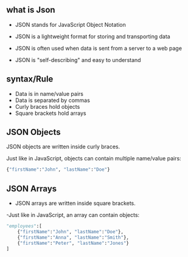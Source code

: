 ## what is Json
- JSON stands for JavaScript Object Notation

- JSON is a lightweight format for storing and transporting data

- JSON is often used when data is sent from a server to a web page

- JSON is "self-describing" and easy to understand

## syntax/Rule
- Data is in name/value pairs
- Data is separated by commas
- Curly braces hold objects
- Square brackets hold arrays

## JSON Objects
JSON objects are written inside curly braces.

Just like in JavaScript, objects can contain multiple name/value pairs:
```python
{"firstName":"John", "lastName":"Doe"}
```

## JSON Arrays
- JSON arrays are written inside square brackets.

-Just like in JavaScript, an array can contain objects:
``` python
"employees":[
    {"firstName":"John", "lastName":"Doe"},
    {"firstName":"Anna", "lastName":"Smith"},
    {"firstName":"Peter", "lastName":"Jones"}
]
```
